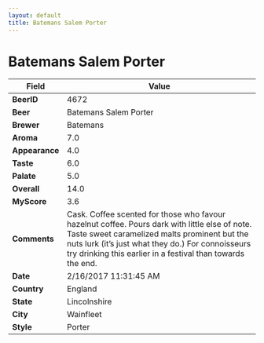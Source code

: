 ```yaml
---
layout: default
title: Batemans Salem Porter
---
```


# Batemans Salem Porter

| Field         | Value     |
|---------------|-----------|
| **BeerID** | 4672 |
| **Beer** | Batemans Salem Porter |
| **Brewer** | Batemans |
| **Aroma** | 7.0 |
| **Appearance** | 4.0 |
| **Taste** | 6.0 |
| **Palate** | 5.0 |
| **Overall** | 14.0 |
| **MyScore** | 3.6 |
| **Comments** | Cask. Coffee scented for those who favour hazelnut coffee. Pours dark with little else of note. Taste sweet caramelized malts prominent but the nuts lurk &#40;it’s just what they do.&#41; For connoisseurs try drinking this earlier in a festival than towards the end.  |
| **Date** | 2/16/2017 11:31:45 AM |
| **Country** | England |
| **State** | Lincolnshire |
| **City** | Wainfleet |
| **Style** | Porter |
